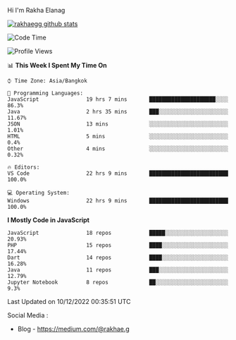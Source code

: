 Hi I'm Rakha Elanag


[![rakhaegg github stats](https://github-readme-stats.vercel.app/api?username=rakhaegg)](https://github.com/rakhaegg/rakhaegg)




<!--START_SECTION:waka-->
![Code Time](http://img.shields.io/badge/Code%20Time-1%2C090%20hrs%2011%20mins-blue)

![Profile Views](http://img.shields.io/badge/Profile%20Views-1-blue)

📊 **This Week I Spent My Time On** 

```text
⌚︎ Time Zone: Asia/Bangkok

💬 Programming Languages: 
JavaScript               19 hrs 7 mins       █████████████████████░░░░   86.3% 
Java                     2 hrs 35 mins       ███░░░░░░░░░░░░░░░░░░░░░░   11.67% 
JSON                     13 mins             ░░░░░░░░░░░░░░░░░░░░░░░░░   1.01% 
HTML                     5 mins              ░░░░░░░░░░░░░░░░░░░░░░░░░   0.4% 
Other                    4 mins              ░░░░░░░░░░░░░░░░░░░░░░░░░   0.32%

🔥 Editors: 
VS Code                  22 hrs 9 mins       █████████████████████████   100.0%

💻 Operating System: 
Windows                  22 hrs 9 mins       █████████████████████████   100.0%

```

**I Mostly Code in JavaScript** 

```text
JavaScript               18 repos            █████░░░░░░░░░░░░░░░░░░░░   20.93% 
PHP                      15 repos            ████░░░░░░░░░░░░░░░░░░░░░   17.44% 
Dart                     14 repos            ████░░░░░░░░░░░░░░░░░░░░░   16.28% 
Java                     11 repos            ███░░░░░░░░░░░░░░░░░░░░░░   12.79% 
Jupyter Notebook         8 repos             ██░░░░░░░░░░░░░░░░░░░░░░░   9.3%

```



 Last Updated on 10/12/2022 00:35:51 UTC
<!--END_SECTION:waka-->

Social Media : 
- Blog - https://medium.com/@rakhae.g

